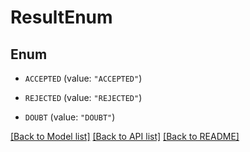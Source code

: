 # ResultEnum

## Enum


* `ACCEPTED` (value: `"ACCEPTED"`)

* `REJECTED` (value: `"REJECTED"`)

* `DOUBT` (value: `"DOUBT"`)


[[Back to Model list]](../README.md#documentation-for-models) [[Back to API list]](../README.md#documentation-for-api-endpoints) [[Back to README]](../README.md)


